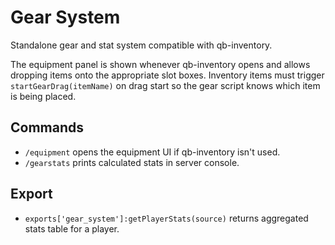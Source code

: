 # Gear System

Standalone gear and stat system compatible with qb-inventory.

The equipment panel is shown whenever qb-inventory opens and allows dropping
items onto the appropriate slot boxes. Inventory items must trigger
`startGearDrag(itemName)` on drag start so the gear script knows which item is
being placed.

## Commands
- `/equipment` opens the equipment UI if qb-inventory isn't used.
- `/gearstats` prints calculated stats in server console.

## Export
- `exports['gear_system']:getPlayerStats(source)` returns aggregated stats table for a player.
